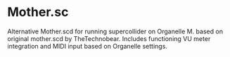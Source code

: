 # Mother.sc

Alternative Mother.scd for running supercollider on Organelle M. based on original mother.scd by TheTechnobear. Includes functioning VU meter integration and MIDI input based on Organelle settings.
